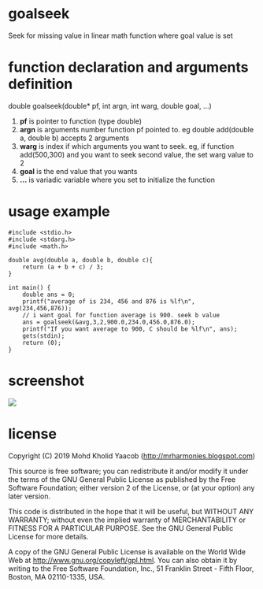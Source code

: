 # goalseek
Seek for missing value in linear math function where goal value is set

# function declaration and arguments definition
double goalseek(double* pf, int argn, int warg, double goal, ...)
1. **pf** is pointer to function (type double)
2. **argn** is arguments number function pf pointed to. eg double add(double a, double b) accepts 2 arguments
3. **warg** is index if which arguments you want to seek. eg, if function add(500,300) and you want to seek second value, the set warg value to 2
4. **goal** is the end value that you wants
5. **...** is variadic variable where you set to initialize the function

# usage example
	#include <stdio.h>
	#include <stdarg.h>
	#include <math.h>
	
	double avg(double a, double b, double c){
		return (a + b + c) / 3;
	}
	
	int main() {
		double ans = 0;
		printf("average of is 234, 456 and 876 is %lf\n", avg(234,456,876));
		// i want goal for function average is 900. seek b value
		ans = goalseek(&avg,3,2,900.0,234.0,456.0,876.0);
		printf("If you want average to 900, C should be %lf\n", ans);
		gets(stdin);
		return (0);
	}	

# screenshot
![](https://drive.google.com/uc?id=1Z8ViMu-dXUfV43ziaahHiRkh10kJbd2E)

# license
  Copyright (C) 2019 Mohd Kholid Yaacob (<http://mrharmonies.blogspot.com>)
  
  This source is free software; you can redistribute it and/or modify it under
  the terms of the GNU General Public License as published by the Free
  Software Foundation; either version 2 of the License, or (at your option)
  any later version.
  
  
  This code is distributed in the hope that it will be useful, but WITHOUT ANY
  WARRANTY; without even the implied warranty of MERCHANTABILITY or FITNESS
  FOR A PARTICULAR PURPOSE.  See the GNU General Public License for more
  details.
  
  
  A copy of the GNU General Public License is available on the World Wide Web
  at <http://www.gnu.org/copyleft/gpl.html>. You can also obtain it by writing
  to the Free Software Foundation, Inc., 51 Franklin Street - Fifth Floor,
  Boston, MA 02110-1335, USA. 
